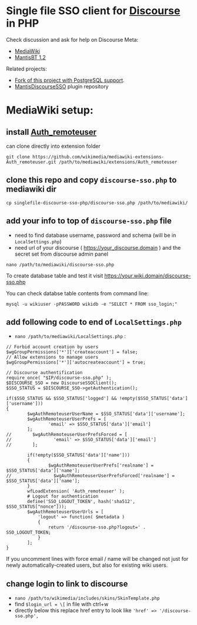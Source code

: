 # Single file SSO client for [Discourse](https://github.com/discourse/discourse) in PHP

Check discussion and ask for help on Discourse Meta:

* [MediaWiki](https://meta.discourse.org/t/using-discourse-sso-with-mediawiki/69218)
* [MantisBT 1.2](https://meta.discourse.org/t/using-discourse-sso-with-mantis-bug-tracker/69236)

Related projects:

* [Fork of this project with PostgreSQL support](https://github.com/hhyyrylainen/singlefile-discourse-sso-php).
* [MantisDiscourseSSO](https://github.com/ArseniyShestakov/MantisDiscourseSSO) plugin repository

# MediaWiki setup:

## install [Auth_remoteuser](https://www.mediawiki.org/wiki/Extension:Auth_remoteuser)
can clone directly into extension folder

```
git clone https://github.com/wikimedia/mediawiki-extensions-Auth_remoteuser.git /path/to/mediawiki/extensions/Auth_remoteuser
```

## clone this repo and copy `discourse-sso.php` to mediawiki dir

```
cp singlefile-discourse-sso-php/discourse-sso.php /path/to/mediawiki/
```

## add your info to top of `discourse-sso.php` file
- need to find database username, password and schema (will be in `LocalSettings.php`)
- need url of your discourse ( https://your_discourse.domain ) and the secret set from discourse admin panel
```
nano /path/to/mediawiki/discourse-sso.php
```

To create database table and test it visit https://your.wiki.domain/discourse-sso.php

You can check databse table contents from command line:

`mysql -u wikiuser -pPASSWORD wikidb -e "SELECT * FROM sso_login;"`

## add following code to end of `LocalSettings.php`

- `nano /path/to/mediawiki/LocalSettings.php` :

```
// Forbid account creation by users
$wgGroupPermissions['*']['createaccount'] = false;
// Allow extensions to manage users
$wgGroupPermissions['*']['autocreateaccount'] = true;

// Discourse authentification
require_once( "$IP/discourse-sso.php" );
$DISCOURSE_SSO = new DiscourseSSOClient();
$SSO_STATUS = $DISCOURSE_SSO->getAuthentication();

if($SSO_STATUS && $SSO_STATUS['logged'] && !empty($SSO_STATUS['data']['username']))
{
        $wgAuthRemoteuserUserName = $SSO_STATUS['data']['username'];
        $wgAuthRemoteuserUserPrefs = [
                'email' => $SSO_STATUS['data']['email']
        ];
//        $wgAuthRemoteuserUserPrefsForced = [
//                'email' => $SSO_STATUS['data']['email']
//        ];

        if(!empty($SSO_STATUS['data']['name']))
        {
                $wgAuthRemoteuserUserPrefs['realname'] = $SSO_STATUS['data']['name'];
//                $wgAuthRemoteuserUserPrefsForced['realname'] = $SSO_STATUS['data']['name'];
        }
        wfLoadExtension( 'Auth_remoteuser' );
        # Logout for authentication
        define('SSO_LOGOUT_TOKEN', hash('sha512', $SSO_STATUS["nonce"]));
        $wgAuthRemoteuserUserUrls = [
            'logout' => function( $metadata ) 
            {
                return '/discourse-sso.php?logout=' . SSO_LOGOUT_TOKEN;
            }
        ];
}

```

If you uncomment lines with force email / name will be changed not just for newly automatically-created users, but also for existing wiki users.

## change login to link to discourse

- `nano /path/to/wikimedia/includes/skins/SkinTemplate.php`
- find `$login_url = \[` in file with ctrl+w
- directly below this replace href entry to look like `'href' => '/discourse-sso.php',`

